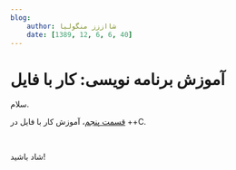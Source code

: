 ```yaml
---
blog:
    author: شااززز منگولیا
    date: [1389, 12, 6, 6, 40]
---
```

# آموزش برنامه نویسی: کار با فایل

<div class="cnt">
سلام.<p></p>
<p><a href="http://s1.picofile.com/file/6380064384/File.pdf.html" title="قسمت پنجم">قسمت پنجم</a>، آموزش کار با فایل در ++C.</p>
<p><br/></p>
<p>شاد باشید!</p>
</div>
